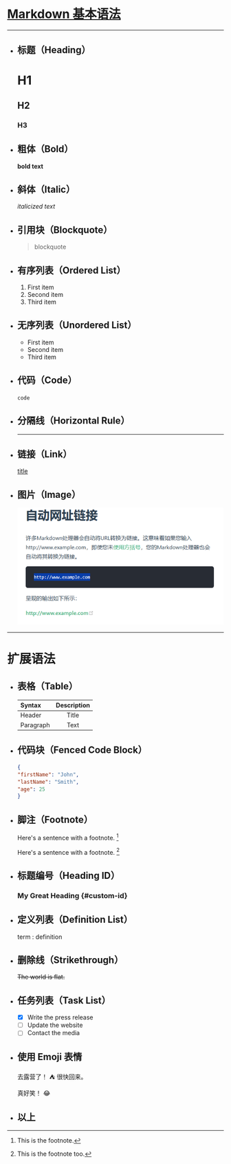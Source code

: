 # [Markdown 基本语法](https://markdown.com.cn/)

---

- ## 标题（Heading）

    # H1
    ## H2
    ### H3

- ## 粗体（Bold）

    **bold text**

- ## 斜体（Italic）

    *italicized text*

- ## 引用块（Blockquote）

    > blockquote

- ## 有序列表（Ordered List）

    1. First item
    2. Second item
    3. Third item

- ## 无序列表（Unordered List）

    - First item
    - Second item
    - Third item

- ## 代码（Code）

    `code`

- ## 分隔线（Horizontal Rule）

    ---

- ## 链接（Link）

    [title](https://www.example.com)

- ## 图片（Image）

    ![alt text](image.png)

---

# 扩展语法

- ## 表格（Table）

    | Syntax      | Description |
    | :---------  | :---------: |
    | Header      | Title       |
    | Paragraph   | Text        |

- ## 代码块（Fenced Code Block）

    ```json
    {
    "firstName": "John",
    "lastName": "Smith",
    "age": 25
    }
    ```

- ## 脚注（Footnote）

    Here's a sentence with a footnote. [^1]
    [^1]: This is the footnote.

    Here's a sentence with a footnote. [^2]
    [^2]: This is the footnote too.

- ## 标题编号（Heading ID）

    ### My Great Heading {#custom-id}

- ## 定义列表（Definition List）

    term
    : definition

- ## 删除线（Strikethrough）

    ~~The world is flat.~~

- ## 任务列表（Task List）

    - [x] Write the press release
    - [ ] Update the website
    - [ ] Contact the media

- ## 使用 Emoji 表情

    去露营了！ :tent: 很快回来。

    真好笑！ :joy:

- ## 以上